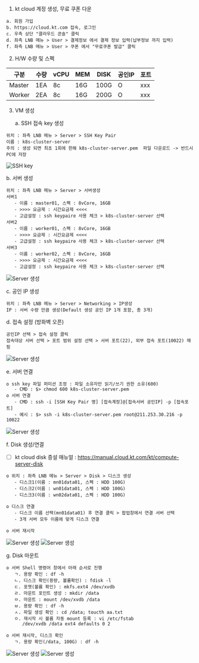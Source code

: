 1. kt cloud 계정 생성, 무료 쿠폰 다운
```
a. 회원 가입
b. https://cloud.kt.com 접속, 로그인
c. 우측 상단 "클라우드 콘솔" 클릭
d. 좌측 LNB 메뉴 > User > 결제정보 에서 결제 정보 입력(납부정보 까지 입력)
f. 좌측 LNB 메뉴 > User > 쿠폰 에서 "무료쿠폰 발급" 클릭
```

2. H/W 수량 및 스펙


|구분    |  수량   |  vCPU     |  MEM       |  DISK  | 공인IP |   포트              |
|-------|--------|-----------|------------|--------|-------|--------------------|
|Master | 1EA    | 8c        | 16G        |  100G  |    O  |     xxx            |
|Worker | 2EA    | 8c        | 16G        |  200G  |    O  |     xxx            |


3. VM 생성

   a. SSH 접속 key 생성 
```   
위치 : 좌측 LNB 메뉴 > Server > SSH Key Pair
이름 : k8s-cluster-server
주의 : 생성 되면 최초 1회에 한해 k8s-cluster-server.pem  파일 다운로드 -> 반드시 PC에 저장
```
![SSH key](/lecture0/img/lecture0-sshkey.png)

   b. 서버 생성
   
```   
위치 : 좌측 LNB 메뉴 > Server > 서버생성
서버1  
   - 이름 : master01, 스펙 : 8vCore, 16GB
   - >>>> 요금제 : 시간요금제 <<<<
   - 고급설정 : ssh keypaire 사용 체크 > k8s-cluster-server 선택
서버2  
   - 이름 : worker01, 스펙 : 8vCore, 16GB
   - >>>> 요금제 : 시간요금제 <<<<
   - 고급설정 : ssh keypaire 사용 체크 > k8s-cluster-server 선택 
서버3  
   - 이름 : worker02, 스펙 : 8vCore, 16GB
   - >>>> 요금제 : 시간요금제 <<<<
   - 고급설정 : ssh keypaire 사용 체크 > k8s-cluster-server 선택        
```
![Server 생성](/lecture0/img/lecture0-master01.png)

   c. 공인 IP 생성
```    
위치 : 좌측 LNB 메뉴 > Server > Networking > IP생성
IP : 서버 수량 만큼 생성(Default 생성 공인 IP 1개 포함, 총 3개)
```       

   d. 접속 설정 (방화벽 오픈)
```    
공인IP 선택 > 접속 설정 클릭 
접속대상 서버 선택 > 포트 범위 설정 선택 > 서버 포트(22), 외부 접속 포트(10022) 매핑
```
![Server 생성](/lecture0/img/lecture0-networking.png)
   
   e. 서버 연결
```    
o ssh key 파일 퍼미션 조정 : 파일 소유자만 읽기/쓰기 권한 소유(600)
   - CMD : $> chmod 600 k8s-cluster-server.pem
o 서버 연결
   - CMD : ssh -i [SSH Key Pair 명] [접속계정]@[접속서버 공인IP] -p [접속포트]
   - 예시 : $> ssh -i k8s-cluster-server.pem root@211.253.30.216 -p 10022
```
![Server 생성](/lecture0/img/lecture0-server-conn.png)

   f. Disk 생성/연결
- [ ] kt cloud disk 증설 매뉴얼 : https://manual.cloud.kt.com/kt/compute-server-disk   
```    
o 위치 : 좌측 LNB 메뉴 > Server > Disk > 디스크 생성
   - 디스크1(이름 : mn01data01, 스펙 : HDD 100G)
   - 디스크2(이름 : wn01data01, 스펙 : HDD 100G) 
   - 디스크3(이름 : wn02data01, 스펙 : HDD 100G) 

o 디스크 연결
   - 디스크 이름 선택(mn01data01) 후 연결 클릭 > 팝업창에서 연결 서버 선택 
   - 3개 서버 모두 이름에 맞게 디스크 연결

o 서버 재시작   
```
![Server 생성](/lecture0/img/lecture0-disk-create.png)
![Server 생성](/lecture0/img/lecture0-disk-conn.png)

   g. Disk 마운트
```    
o 서버 Shell 명령어 창에서 아래 순서로 진행
   ㄱ. 용량 확인 : df -h
   ㄴ. 디스크 확인(용량, 볼륨확인) : fdisk -l
   ㄷ. 포멧(볼륨 확인) : mkfs.ext4 /dev/xvdb
   ㄹ. 마운트 포인트 생성 : mkdir /data
   ㅁ. 마운트 : mount /dev/xvdb /data 
   ㅂ. 용량 확인 : df -h
   ㅅ. 파일 생성 확인 : cd /data; toucth aa.txt
   ㅇ. 재시작 시 볼륨 자동 mount 등록 : vi /etc/fstab 
      /dev/xvdb /data ext4 defaults 0 2

o 서버 재시작, 디스크 확인
   ㄱ. 용량 확인(/data, 100G) : df -h  
```
![Server 생성](/lecture0/img/lecture0-disk-mount.png)
![Server 생성](/lecture0/img/lecture0-disk-fstab.png)